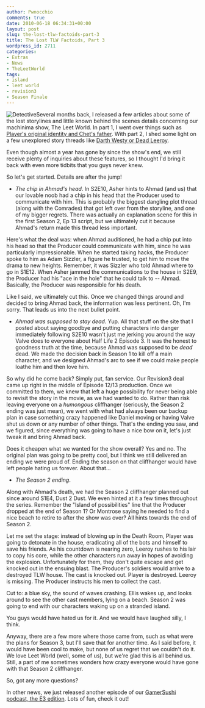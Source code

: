 ```yaml
---
author: Pwnocchio
comments: true
date: 2010-06-18 06:34:31+00:00
layout: post
slug: the-lost-tlw-factoids-part-3
title: The Lost TLW Factoids, Part 3
wordpress_id: 2711
categories:
- Extras
- News
- TheLeetWorld
tags:
- island
- leet world
- revision3
- Season Finale
---
```


![Detective](http://smoothfewfilms.com/wp-content/uploads/2010/06/detective.jpg)Several months back, I released a few articles about some of the lost storylines and little known behind the scenes details concerning our machinima show, The Leet World. In part 1, I went over things such as [Player's original identity and Chet's father](http://smoothfewfilms.com/2009/10/12/the-lost-tlw-factoids-part-1/). With part 2, I shed some light on a few unexplored story threads like [Darth Westy or Dead Leeroy](http://smoothfewfilms.com/2009/11/10/the-lost-tlw-factoids-part-2/). 

Even though almost a year has gone by since the show's end, we still receive plenty of inquiries about these features, so I thought I'd bring it back with even more tidbits that you guys never knew. 

So let's get started. Details are after the jump!

<!-- more -->





  * _The chip in Ahmad's head_.
In S2E10, Asher hints to Ahmad (and us) that our lovable noob had a chip in his head that the Producer used to communicate with him. This is probably the biggest dangling plot thread (along with the Comrades) that got left over from the storyline, and one of my bigger regrets. There was actually an explanation scene for this in the first Season 2, Ep 13 script, but we ultimately cut it because Ahmad's return made this thread less important. 

Here's what the deal was: when Ahmad auditioned, he had a chip put into his head so that the Producer could communicate with him, since he was particularly impressionable. When he started taking hacks, the Producer spoke to him as Adam Sizzler, a figure he trusted, to get him to move the drama to new heights. Remember, it was Sizzler who told Ahmad where to go in S1E12. When Asher jammed the communications to the house in S2E9, the Producer had his "ace in the hole" that he could talk to -- Ahmad. Basically, the Producer was responsible for his death. 

Like I said, we ultimately cut this. Once we changed things around and decided to bring Ahmad back, the information was less pertinent. Oh, I'm sorry. That leads us into the next bullet point.


  * _Ahmad was supposed to stay dead_. 
Yup. All that stuff on the site that I posted about saying goodbye and putting characters into danger immediately following S2E10 wasn't just me jerking you around the way Valve does to everyone about Half Life 2 Episode 3. It was the honest to goodness truth at the time, because Ahmad was supposed to be _dead_ dead. We made the decision back in Season 1 to kill off a main character, and we designed Ahmad's arc to see if we could make people loathe him and then love him.

So why did he come back? Simply put, fan service. Our Revision3 deal came up right in the middle of Episode 12/13 production. Once we committed to them, we knew that left a huge possibility for never being able to revisit the story in the movie, as we had wanted to do. Rather than risk leaving everyone on a _humongous_ cliffhanger (seriously, the Season 2 ending was just mean), we went with what had always been our backup plan in case something crazy happened like Daniel moving or having Valve shut us down or any number of other things. That's the ending you saw, and we figured, since everything was going to have a nice bow on it, let's just tweak it and bring Ahmad back. 

Does it cheapen what we wanted for the show overall? Yes and no. The original plan was going to be pretty cool, but I think we still delivered an ending we were proud of. Ending the season on that cliffhanger would have left people hating us forever. About that...


  * _The Season 2 ending_.

Along with Ahmad's death, we had the Season 2 cliffhanger planned out since around S1E4, Dust 2 Dust. We even hinted at it a few times throughout the series. Remember the "Island of possibilities" line that the Producer dropped at the end of Season 1? Or Montrose saying he needed to find a nice beach to retire to after the show was over? All hints towards the end of Season 2.

Let me set the stage: instead of blowing up in the Death Room, Player was going to detonate in the house, eradicating all of the bots and himself to save his friends. As his countdown is nearing zero, Leeroy rushes to his lair to copy his core, while the other characters run away in hopes of avoiding the explosion. Unfortunately for them, they don't quite escape and get knocked out in the ensuing blast. The Producer's soldiers would arrive to a destroyed TLW house. The cast is knocked out. Player is destroyed. Leeroy is missing. The Producer instructs his men to collect the cast. 

Cut to: a blue sky, the sound of waves crashing. Ellis wakes up, and looks around to see the other cast members, lying on a beach. Season 2 was going to end with our characters waking up on a stranded island. 

You guys would have hated us for it. And we would have laughed silly, I think.

Anyway, there are a few more where those came from, such as what were the plans for Season 3, but I'll save that for another time. As I said before, it would have been cool to make, but none of us regret that we couldn't do it. We love Leet World (well, some of us), but we're glad this is all behind us. Still, a part of me sometimes wonders how crazy everyone would have gone with that Season 2 cliffhanger.

So, got any more questions?

In other news, we just released another episode of our [GamerSushi podcast, the E3 edition](http://gamersushi.com/2010/06/18/the-gamersushi-show-ep-4-e3-phone-home/). Lots of fun, check it out!
